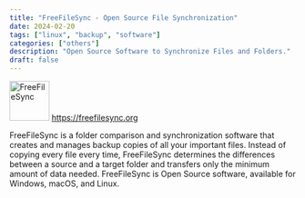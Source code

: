 ```yaml
---
title: "FreeFileSync - Open Source File Synchronization"
date: 2024-02-20
tags: ["linux", "backup", "software"]
categories: ["others"]
description: "Open Source Software to Synchronize Files and Folders."
draft: false
---
```


<img src="https://freefilesync.org/images/FreeFileSync.png" alt="FreeFileSync" width="70" height="70"> https://freefilesync.org

FreeFileSync is a folder comparison and synchronization software that creates and manages backup copies of all your important files. Instead of copying every file every time, FreeFileSync determines the differences between a source and a target folder and transfers only the minimum amount of data needed. FreeFileSync is Open Source software, available for Windows, macOS, and Linux.
